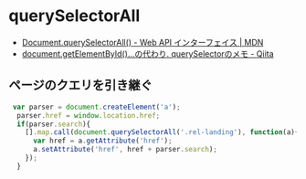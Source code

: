 # querySelectorAll

- [Document.querySelectorAll() - Web API インターフェイス | MDN](https://developer.mozilla.org/ja/docs/Web/API/Document/querySelectorAll)
- [document.getElementById()...の代わり. querySelectorのメモ - Qiita](https://qiita.com/s-yoshiki/items/9650da37bd7c842a7036)


## ページのクエリを引き継ぐ

~~~js
 var parser = document.createElement('a');
  parser.href = window.location.href;
  if(parser.search){
    [].map.call(document.querySelectorAll('.rel-landing'), function(a){
      var href = a.getAttribute('href');
      a.setAttribute('href', href + parser.search);
    });
  }
~~~